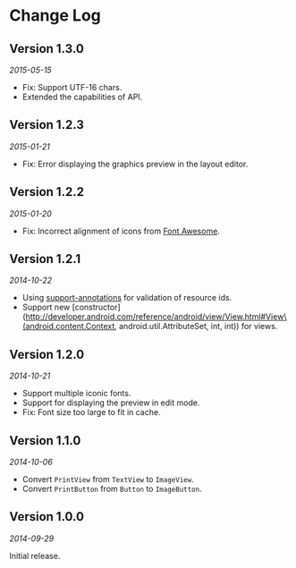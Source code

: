 Change Log
==========


## Version 1.3.0

_2015-05-15_

 * Fix: Support UTF-16 chars.
 * Extended the capabilities of API.
 
 
## Version 1.2.3

_2015-01-21_

 * Fix: Error displaying the graphics preview in the layout editor.


## Version 1.2.2

_2015-01-20_

 * Fix: Incorrect alignment of icons from [Font Awesome](http://fortawesome.github.io/Font-Awesome/).


## Version 1.2.1

_2014-10-22_

 * Using [support-annotations](http://tools.android.com/tech-docs/support-annotations) for validation of resource ids.
 * Support new [constructor](http://developer.android.com/reference/android/view/View.html#View\(android.content.Context, android.util.AttributeSet, int, int\)) for views.


## Version 1.2.0

_2014-10-21_

 * Support multiple iconic fonts.
 * Support for displaying the preview in edit mode.
 * Fix: Font size too large to fit in cache.


## Version 1.1.0

_2014-10-06_

 * Convert `PrintView` from `TextView` to `ImageView`.
 * Convert `PrintButton` from `Button` to `ImageButton`.


## Version 1.0.0

_2014-09-29_

Initial release.
